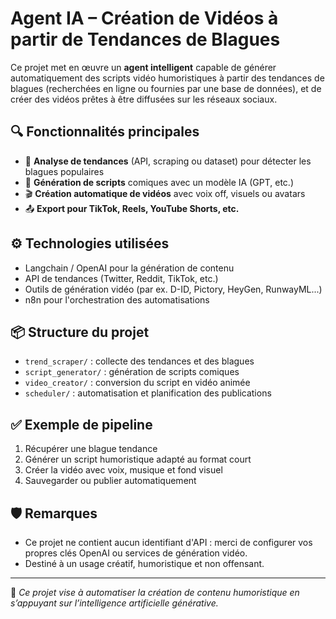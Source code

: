 # Agent IA – Création de Vidéos à partir de Tendances de Blagues

Ce projet met en œuvre un **agent intelligent** capable de générer automatiquement des scripts vidéo humoristiques à partir des tendances de blagues (recherchées en ligne ou fournies par une base de données), et de créer des vidéos prêtes à être diffusées sur les réseaux sociaux.

## 🔍 Fonctionnalités principales

- 🔎 **Analyse de tendances** (API, scraping ou dataset) pour détecter les blagues populaires
- 🧠 **Génération de scripts** comiques avec un modèle IA (GPT, etc.)
- 🎬 **Création automatique de vidéos** avec voix off, visuels ou avatars
- 📤 **Export pour TikTok, Reels, YouTube Shorts, etc.**

## ⚙️ Technologies utilisées

- Langchain / OpenAI pour la génération de contenu
- API de tendances (Twitter, Reddit, TikTok, etc.)
- Outils de génération vidéo (par ex. D-ID, Pictory, HeyGen, RunwayML...)
- n8n pour l'orchestration des automatisations

## 📦 Structure du projet

- `trend_scraper/` : collecte des tendances et des blagues
- `script_generator/` : génération de scripts comiques
- `video_creator/` : conversion du script en vidéo animée
- `scheduler/` : automatisation et planification des publications

## ✅ Exemple de pipeline

1. Récupérer une blague tendance
2. Générer un script humoristique adapté au format court
3. Créer la vidéo avec voix, musique et fond visuel
4. Sauvegarder ou publier automatiquement

## 🛡️ Remarques

- Ce projet ne contient aucun identifiant d'API : merci de configurer vos propres clés OpenAI ou services de génération vidéo.
- Destiné à un usage créatif, humoristique et non offensant.

---

🚀 *Ce projet vise à automatiser la création de contenu humoristique en s’appuyant sur l’intelligence artificielle générative.*
